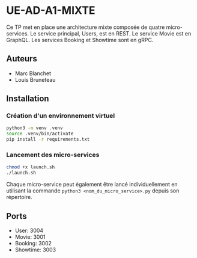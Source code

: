 # UE-AD-A1-MIXTE

Ce TP met en place une architecture mixte composée de quatre micro-services.
Le service principal, Users, est en REST. Le service Movie est en GraphQL. Les services Booking et Showtime sont en gRPC.

## Auteurs
- Marc Blanchet
- Louis Bruneteau

## Installation

### Création d'un environnement virtuel
```bash
python3 -m venv .venv
source .venv/bin/activate
pip install -r requirements.txt
```

### Lancement des micro-services
```bash
chmod +x launch.sh
./launch.sh
```

Chaque micro-service peut également être lancé individuellement en utilisant la commande `python3 <nom_du_micro_service>.py` depuis son répertoire.

## Ports
- User: 3004
- Movie: 3001
- Booking: 3002
- Showtime: 3003

